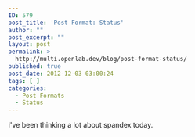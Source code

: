 ```yaml
---
ID: 579
post_title: 'Post Format: Status'
author: ""
post_excerpt: ""
layout: post
permalink: >
  http://multi.openlab.dev/blog/post-format-status/
published: true
post_date: 2012-12-03 03:00:24
tags: [ ]
categories:
  - Post Formats
  - Status
---
```

I've been thinking a lot about spandex today.